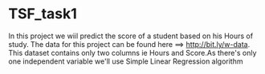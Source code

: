 # TSF_task1
In this project we wiil predict the score of a student based on his Hours of study. The data for this project can be found here ==> http://bit.ly/w-data. This dataset contains only two columns ie Hours and Score.As there's only one independent variable we'll use Simple Linear Regression algorithm
